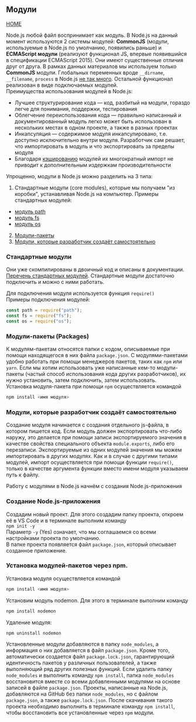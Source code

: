## Модули

[HOME](../README.md)

Node.js любой файл воспринимает как модуль. В Node.js на данный момент используются 2 системы модулей: **CommonJS** (модули, используемые в Node.js по умолчанию, появились раньше) и **ECMAScript модули** (реализуют функционал JS, впервые появившийся в спецификации ECMAScript 2015). Они имеют существенные отличия друг от друга. В рамках данных материалов мы используем только **CommonJS** модули.
Глобальных переменных вроде `__dirname`, `__filename`, `process` в Node.js [не так много](https://nodejs.org/dist/latest-v14.x/docs/api/globals.html). Остальной функционал реализован в виде подключаемых модулей.  
Преимущества использования модулей в Node.js:

- Лучшее структурирование кода — код, разбитый на модули, гораздо легче для понимания, поддержки, тестирования
- Облегчение переиспользования кода — правильно написанный и документированный модуль легко может быть использован в нескольких местах в одном проекте, а также в разных проектах
- Инкапсуляция — содержимое модуля инкапсулировано, т.е. доступно исключительно внутри модуля. Разработчик сам решает, что импортировать в модуль и что экспортировать за пределы модуля
- Благодаря [кэшированию](https://nodejs.org/dist/latest-v14.x/docs/api/modules.html#modules_caching) модулей их многократный импорт не приводит к дополнительным издержкам производительности

Упрощенно, модули в Node.js можно разделить на 3 типа:

1. Стандартные модули (core modules), которые мы получаем "из коробки", устанавливая Node.js на компьютер.
   Примеры стандартных модулей:

- [модуль path](module/path.md)
- [модуль fs](module/fs.md)
- [модуль os](module/os.md)

2. [Модули-пакеты](module/npm-module.md)
3. [Модули, которые разработчик создаёт самостоятельно](module/create-module.md)

### Стандартные модули

Они уже скомпилированы в двоичный код и описаны в документации. [Перечень стандартных модулей](https://nodejs.org/dist/latest-v14.x/docs/api/). Стандартные модули достаточно подключить и можно с ними работать.

Для подключения модуля используется функция `require()`  
Примеры подключения модулей:

```js
const path = require("path");
const fs = require("fs");
const os = require("os");
```

### Модули-пакеты (Packages)

К модулям-пакетам относятся папки с кодом, описываемые при помощи находящегося в них файла `package.json`.
С модулями-пакетами удобно работать при помощи менеджеров пакетов, таких как `npm` или `yarn`. Если мы хотим использовать уже написанные кем-то модули-пакеты (частый способ использования кода других разработчиков), их нужно установить, затем подключить, затем использовать.  
Установка модуля-пакета при помощи `npm` осуществляется командой

```powershell
npm install <имя модуля>
```

### Модули, которые разработчик создаёт самостоятельно

Создание модуля начинается с создания отдельного js-файла, в котором пишется код. Если модуль должен экспортировать что-либо наружу, это делается при помощи записи экспортируемого значения в качестве свойства специального объекта `module.exports`, либо его перезаписи.
Экспортируемые из одних модулей значения мы можем импортировать в других модулях. Как и в случае с другими типами модулей, импорт осуществляется при помощи функции `require()`, только в качестве аргумента функции вместо имени модуля указываем путь к файлу.

Работу с модулями в Node.js начнём с создания Node.js-приложения

### Создание Node.js-приложения

Создадим новый проект. Для этого создадим папку проекта, откроем её в VS Code и в терминале выполним команду  
`npm init -y`  
Параметр `-y` (Yes) означает, что мы соглашаемся со всеми настройками проекта по умолчанию.  
В папке проекта появляется файл `package.json`, который описывает созданное приложение.

### Установка модулей-пакетов через npm.

Установка модуля осуществляется командой

```powershell
npm install <имя модуля>
```

Установим модуль nodemon. Для этого в терминале выполним команду

```powershell
npm install nodemon
```

Удаление модуля:

```powershell
npm uninstall nodemon
```

Установленные модули добавляются в папку `node_modules`, а информация о них добавляется в файл `package.json`. Кроме того, автоматически создается файл `package.lock.json`, гарантирующий идентичность пакетов у различных пользователей, а также выполняющий ряд других полезных функций.
Если удалить папку `node_modules` и выполнить команду `npm install`, папка `node_modules` восстановится вместе со всеми добавленными модулями на основе записей в файле `package.json`.
Проекты, написанные на Node.js, добавляются на GitHub без папки `node_modules`, но с файлом `package.json`, а также `package.lock.json`. После скачивания такого проекта необходимо выполнить в терминале команду `npm install`, чтобы восстановить все установленные через `npm` модули.
